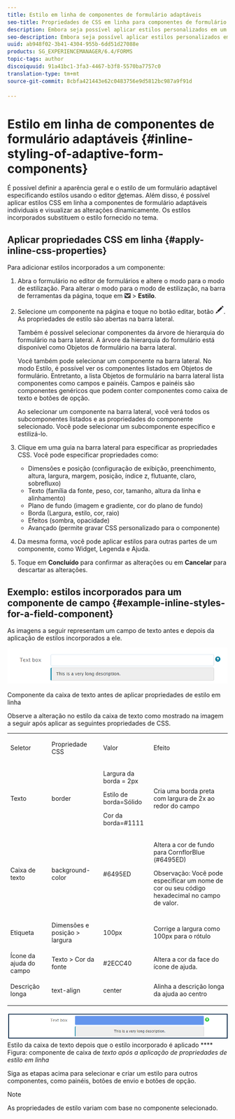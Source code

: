 ```yaml
---
title: Estilo em linha de componentes de formulário adaptáveis
seo-title: Propriedades de CSS em linha para componentes de formulário adaptáveis
description: Embora seja possível aplicar estilos personalizados em um formulário adaptável, também é possível aplicar propriedades CSS em linha em componentes individuais de um formulário adaptável.
seo-description: Embora seja possível aplicar estilos personalizados em um formulário adaptável, também é possível aplicar propriedades CSS em linha em componentes individuais de um formulário adaptável.
uuid: ab948f02-3b41-4304-955b-6dd51d27088e
products: SG_EXPERIENCEMANAGER/6.4/FORMS
topic-tags: author
discoiquuid: 91a41bc1-3fa3-4467-b3f8-5570ba7757c0
translation-type: tm+mt
source-git-commit: 8cbfa421443e62c0483756e9d5812bc987a9f91d

---
```



# Estilo em linha de componentes de formulário adaptáveis {#inline-styling-of-adaptive-form-components}

É possível definir a aparência geral e o estilo de um formulário adaptável especificando estilos usando o editor [de](/help/forms/using/themes.md)temas. Além disso, é possível aplicar estilos CSS em linha a componentes de formulário adaptáveis individuais e visualizar as alterações dinamicamente. Os estilos incorporados substituem o estilo fornecido no tema.

## Aplicar propriedades CSS em linha {#apply-inline-css-properties}

Para adicionar estilos incorporados a um componente:

1. Abra o formulário no editor de formulários e altere o modo para o modo de estilização. Para alterar o modo para o modo de estilização, na barra de ferramentas da página, toque em ![tela suspensa](assets/canvas-drop-down.png) > **Estilo**.
1. Selecione um componente na página e toque no botão editar, botão ![editar, botão](assets/edit-button.png). As propriedades de estilo são abertas na barra lateral.

   Também é possível selecionar componentes da árvore de hierarquia do formulário na barra lateral. A árvore da hierarquia do formulário está disponível como Objetos de formulário na barra lateral.

   Você também pode selecionar um componente na barra lateral. No modo Estilo, é possível ver os componentes listados em Objetos de formulário. Entretanto, a lista Objetos de formulário na barra lateral lista componentes como campos e painéis. Campos e painéis são componentes genéricos que podem conter componentes como caixa de texto e botões de opção.

   Ao selecionar um componente na barra lateral, você verá todos os subcomponentes listados e as propriedades do componente selecionado. Você pode selecionar um subcomponente específico e estilizá-lo.

1. Clique em uma guia na barra lateral para especificar as propriedades CSS. Você pode especificar propriedades como:

   * Dimensões e posição (configuração de exibição, preenchimento, altura, largura, margem, posição, índice z, flutuante, claro, sobrefluxo)
   * Texto (família da fonte, peso, cor, tamanho, altura da linha e alinhamento)
   * Plano de fundo (imagem e gradiente, cor do plano de fundo)
   * Borda (Largura, estilo, cor, raio)
   * Efeitos (sombra, opacidade)
   * Avançado (permite gravar CSS personalizado para o componente)

1. Da mesma forma, você pode aplicar estilos para outras partes de um componente, como Widget, Legenda e Ajuda.
1. Toque em **Concluído** para confirmar as alterações ou em **Cancelar** para descartar as alterações.

## Exemplo: estilos incorporados para um componente de campo {#example-inline-styles-for-a-field-component}

As imagens a seguir representam um campo de texto antes e depois da aplicação de estilos incorporados a ele.

![Componente de caixa de texto antes da aplicação do estilo incorporado](assets/no-style.png)

Componente da caixa de texto antes de aplicar propriedades de estilo em linha

Observe a alteração no estilo da caixa de texto como mostrado na imagem a seguir após aplicar as seguintes propriedades de CSS.

<table> 
 <tbody> 
  <tr> 
   <td><p>Seletor</p> </td> 
   <td><p>Propriedade CSS</p> </td> 
   <td><p>Valor</p> </td> 
   <td><p>Efeito</p> </td> 
  </tr> 
  <tr> 
   <td><p>Texto</p> </td> 
   <td><p>border</p> </td> 
   <td><p>Largura da borda = 2px</p> <p>Estilo de borda=Sólido</p> <p>Cor da borda=#1111</p> </td> 
   <td><p>Cria uma borda preta com largura de 2x ao redor do campo</p> </td> 
  </tr> 
  <tr> 
   <td><p>Caixa de texto</p> </td> 
   <td><p>background-color</p> </td> 
   <td><p>#6495ED</p> </td> 
   <td><p>Altera a cor de fundo para CornflorBlue (#6495ED)</p> <p>Observação: Você pode especificar um nome de cor ou seu código hexadecimal no campo de valor.</p> </td> 
  </tr> 
  <tr> 
   <td><p>Etiqueta</p> </td> 
   <td><p>Dimensões e posição &gt; largura</p> </td> 
   <td><p>100px</p> </td> 
   <td><p>Corrige a largura como 100px para o rótulo</p> </td> 
  </tr> 
  <tr> 
   <td>Ícone da ajuda do campo</td> 
   <td>Texto &gt; Cor da fonte</td> 
   <td>#2ECC40</td> 
   <td>Altera a cor da face do ícone de ajuda.</td> 
  </tr> 
  <tr> 
   <td><p>Descrição longa</p> </td> 
   <td><p>text-align</p> </td> 
   <td><p>center</p> </td> 
   <td><p>Alinha a descrição longa da ajuda ao centro</p> </td> 
  </tr> 
 </tbody> 
</table>

![](assets/applied-style.png) Estilo da caixa de texto depois que o estilo incorporado é aplicado **** Figura: componente de caixa de *texto após a aplicação de propriedades de estilo em linha*

Siga as etapas acima para selecionar e criar um estilo para outros componentes, como painéis, botões de envio e botões de opção.

>[!NOTE]
>
>As propriedades de estilo variam com base no componente selecionado.

